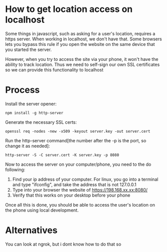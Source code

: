 # How to get location access on localhost

Some things in javascript, such as asking for a user's location, requires a https server. When working in localhost, we don't have that. Some browsers lets you bypass this rule if you open the website on the same device that you started the server.

However, when you try to access the site via your phone, it won't have the ability to track location. Thus we need to self-sign our own SSL certificates so we can provide this functionality to localhost

# Process
Install the server opener:
```
npm install -g http-server
```

Generate the necessary SSL certs:
```
openssl req -nodes -new -x509 -keyout server.key -out server.cert
```
Run the http-server command[the number after the -p is the port, so change it as needed]:
```
http-server -S -C server.cert -K server.key -p 8080
```
Now to access the server on your computer/phone, you need to the do following:
1. Find your ip address of your computer. For linux, you go into a terminal and type "ifconfig", and take the address that is not 127.0.0.1
2. Type into your browser the website of https://198.168.xx.xx:8080/
3. Verify that this works on your desktop before your phone

Once all this is done, you should be able to access the user's location on the phone using local development.


# Alternatives
You can look at ngrok, but i dont know how to do that so